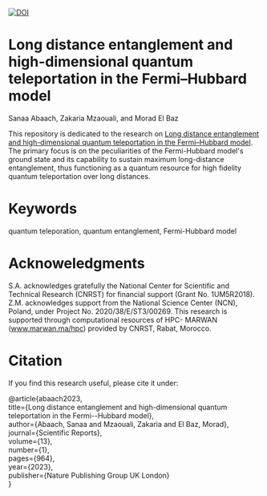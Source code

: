 [![DOI](https://zenodo.org/badge/DOI/10.5281/zenodo.10074867.svg)](https://doi.org/10.5281/zenodo.10074867)

# Long distance entanglement and high-dimensional quantum teleportation in the Fermi–Hubbard model

Sanaa Abaach, Zakaria Mzaouali, and Morad El Baz

This repository is dedicated to the research on [Long distance entanglement and high-dimensional quantum teleportation in the Fermi–Hubbard model](https://www.nature.com/articles/s41598-023-28180-4). The primary focus is on the peculiarities of the Fermi-Hubbard model's ground state and its capability to sustain maximum long-distance entanglement, thus functioning as a quantum resource for high fidelity quantum teleportation over long distances.

# Keywords

quantum teleporation, quantum entanglement, Fermi-Hubbard model

# Acknoweledgments

S.A. acknowledges gratefully the National Center for Scientific and Technical Research (CNRST) for financial
support (Grant No. 1UM5R2018). Z.M. acknowledges support from the National Science Center (NCN), Poland,
under Project No. 2020/38/E/ST3/00269. This research is supported through computational resources of HPC-
MARWAN (www.marwan.ma/hpc) provided by CNRST, Rabat, Morocco.


# Citation
If you find this research useful, please cite it under:

@article{abaach2023,<br />
  title={Long distance entanglement and high-dimensional quantum teleportation in the Fermi--Hubbard model},<br />
  author={Abaach, Sanaa and Mzaouali, Zakaria and El Baz, Morad},<br />
  journal={Scientific Reports},<br />
  volume={13},<br />
  number={1},<br />
  pages={964},<br />
  year={2023},<br />
  publisher={Nature Publishing Group UK London}<br />
}
